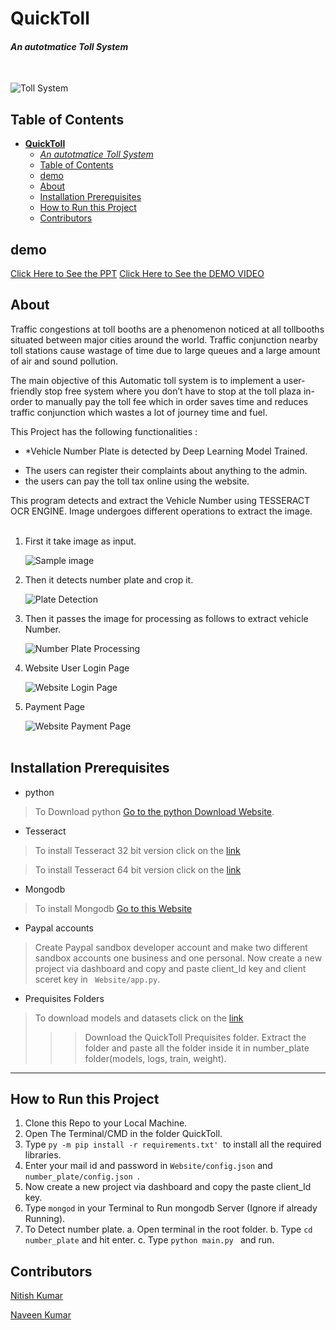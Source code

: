 # **QuickToll**

#### *An autotmatice Toll System*

</br>

![Toll System](Website/static/img/2.jpg)

## Table of Contents

- [**QuickToll**](#quicktoll)
  - [*An autotmatice Toll System*](#an-autotmatice-toll-system)
  - [Table of Contents](#table-of-contents)
  - [demo](#demo)
  - [About](#about)
  - [Installation Prerequisites](#installation-prerequisites)
  - [How to Run this Project](#how-to-run-this-project)
  - [Contributors](#contributors)

## demo

[Click Here to See the PPT](https://drive.google.com/file/d/1jW2ijnGPyzz21Du5PvrWpJDr2dBdprRz/view?usp=sharing)
[Click Here to See the DEMO VIDEO](https://drive.google.com/file/d/1YGqgEKVqMO1hXLBKZKEgxSOJsFISC_IQ/view?usp=sharing)

## About

Traffic congestions at toll booths are a phenomenon noticed at all tollbooths situated between major cities around the world. Traffic conjunction nearby toll stations cause wastage of time due to large queues and a large amount of air and sound pollution.

The main objective of this Automatic toll system is to implement a user-friendly stop free system where you don’t have to stop at the toll plaza in-order to manually pay the toll fee which in order saves time and reduces traffic conjunction which wastes a lot of journey time and fuel.

This Project has the following functionalities :

* *Vehicle Number Plate is detected by Deep Learning Model Trained.

- The users  can register their  complaints about anything to the admin.
- the users  can pay the toll tax online using the website.

This program detects and extract the Vehicle Number using TESSERACT OCR ENGINE. Image undergoes different operations to extract the image.
</br>
</br>

1. First it take image as input.

   ![Sample image](assets/3.jpg)
   <br>
2. Then it detects number plate and crop it.

   ![Plate Detection](assets/1.png)
   <br>
3. Then it passes the image for processing as follows to extract vehicle Number.

   ![Number Plate Processing](assets/2.png)
   <br>
4. Website User Login Page

   ![Website Login Page](assets/4.png)
   <br>
5. Payment Page

   ![Website Payment Page](assets/5.png)
   <br>
   </br>

## Installation Prerequisites

- python

> To Download python  [Go to the python Download Website](https://www.python.org/downloads/).

- Tesseract

> To install Tesseract 32 bit version click on the [link](https://digi.bib.uni-mannheim.de/tesseract/tesseract-ocr-w32-setup-v5.0.0-alpha.20200328.exe)

> To install Tesseract 64 bit version click on the [link](https://digi.bib.uni-mannheim.de/tesseract/tesseract-ocr-w64-setup-v5.0.0-alpha.20200328.exe)

- Mongodb

> To install Mongodb [Go to this Website](https://docs.mongodb.com/manual/administration/install-community/)

- Paypal accounts

> Create Paypal sandbox developer account and make two different sandbox accounts one business and one personal.
> Now create a new project via dashboard and copy and paste client_Id key and client sceret key in ``` Website/app.py```.

- Prequisites Folders

> To download models and datasets click on the [link](https://drive.google.com/drive/folders/1Do0C_qO-JSEAD6Nw98XP3o8HJ21IagS2?usp=sharing)
>>>Download the QuickToll Prequisites folder.
>>> Extract the folder and paste all the folder inside it in number_plate folder(models, logs, train, weight).

---

## How to Run this Project

1. Clone this Repo to your Local Machine.
2. Open The Terminal/CMD in the folder QuickToll.
3. Type ```py -m pip install -r requirements.txt' ```to install all the required libraries.
4. Enter your mail id and password in ```Website/config.json``` and ```number_plate/config.json ```.
5. Now create a new project via dashboard and copy the paste client_Id key.
6. Type ```mongod``` in your Terminal to Run mongodb Server (Ignore if already Running).
7. To Detect number plate.
   a. Open terminal in the root folder.
   b. Type ```cd number_plate``` and hit enter.
   c. Type ```python main.py ``` and run.

## Contributors

[Nitish Kumar](https://github.com/Nitish9711)

[Naveen Kumar](https://github.com/Rajat10Kumar)
